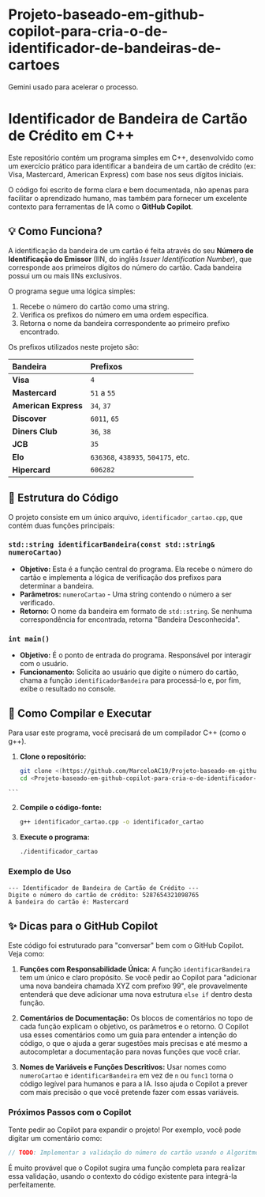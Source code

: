 # Projeto-baseado-em-github-copilot-para-cria-o-de-identificador-de-bandeiras-de-cartoes
Gemini usado para acelerar o processo.

# Identificador de Bandeira de Cartão de Crédito em C++

Este repositório contém um programa simples em C++, desenvolvido como um exercício prático para identificar a bandeira de um cartão de crédito (ex: Visa, Mastercard, American Express) com base nos seus dígitos iniciais.

O código foi escrito de forma clara e bem documentada, não apenas para facilitar o aprendizado humano, mas também para fornecer um excelente contexto para ferramentas de IA como o **GitHub Copilot**.

## 💡 Como Funciona?

A identificação da bandeira de um cartão é feita através do seu **Número de Identificação do Emissor** (IIN, do inglês *Issuer Identification Number*), que corresponde aos primeiros dígitos do número do cartão. Cada bandeira possui um ou mais IINs exclusivos.

O programa segue uma lógica simples:
1.  Recebe o número do cartão como uma string.
2.  Verifica os prefixos do número em uma ordem específica.
3.  Retorna o nome da bandeira correspondente ao primeiro prefixo encontrado.

Os prefixos utilizados neste projeto são:

| Bandeira | Prefixos |
| :--- | :--- |
| **Visa** | `4` |
| **Mastercard** | `51` a `55` |
| **American Express** | `34`, `37` |
| **Discover** | `6011`, `65` |
| **Diners Club** | `36`, `38` |
| **JCB** | `35` |
| **Elo** | `636368`, `438935`, `504175`, etc. |
| **Hipercard** | `606282` |

## 📂 Estrutura do Código

O projeto consiste em um único arquivo, `identificador_cartao.cpp`, que contém duas funções principais:

### `std::string identificarBandeira(const std::string& numeroCartao)`
- **Objetivo:** Esta é a função central do programa. Ela recebe o número do cartão e implementa a lógica de verificação dos prefixos para determinar a bandeira.
- **Parâmetros:** `numeroCartao` - Uma string contendo o número a ser verificado.
- **Retorno:** O nome da bandeira em formato de `std::string`. Se nenhuma correspondência for encontrada, retorna "Bandeira Desconhecida".

### `int main()`
- **Objetivo:** É o ponto de entrada do programa. Responsável por interagir com o usuário.
- **Funcionamento:** Solicita ao usuário que digite o número do cartão, chama a função `identificadorBandeira` para processá-lo e, por fim, exibe o resultado no console.

## 🚀 Como Compilar e Executar

Para usar este programa, você precisará de um compilador C++ (como o g++).

1.  **Clone o repositório:**
    ```bash
    git clone <(https://github.com/MarceloAC19/Projeto-baseado-em-github-copilot-para-cria-o-de-identificador-de-bandeiras-de-cartoes.git)>
    cd <Projeto-baseado-em-github-copilot-para-cria-o-de-identificador-de-bandeiras-de-cartões
>
    ```

2.  **Compile o código-fonte:**
    ```bash
    g++ identificador_cartao.cpp -o identificador_cartao
    ```

3.  **Execute o programa:**
    ```bash
    ./identificador_cartao
    ```

### Exemplo de Uso

```
--- Identificador de Bandeira de Cartão de Crédito ---
Digite o número do cartão de crédito: 5287654321098765
A bandeira do cartão é: Mastercard
```

## ✨ Dicas para o GitHub Copilot

Este código foi estruturado para "conversar" bem com o GitHub Copilot. Veja como:

1.  **Funções com Responsabilidade Única:** A função `identificarBandeira` tem um único e claro propósito. Se você pedir ao Copilot para "adicionar uma nova bandeira chamada XYZ com prefixo 99", ele provavelmente entenderá que deve adicionar uma nova estrutura `else if` dentro desta função.

2.  **Comentários de Documentação:** Os blocos de comentários no topo de cada função explicam o objetivo, os parâmetros e o retorno. O Copilot usa esses comentários como um guia para entender a intenção do código, o que o ajuda a gerar sugestões mais precisas e até mesmo a autocompletar a documentação para novas funções que você criar.

3.  **Nomes de Variáveis e Funções Descritivos:** Usar nomes como `numeroCartao` e `identificarBandeira` em vez de `n` ou `func1` torna o código legível para humanos e para a IA. Isso ajuda o Copilot a prever com mais precisão o que você pretende fazer com essas variáveis.

### Próximos Passos com o Copilot

Tente pedir ao Copilot para expandir o projeto! Por exemplo, você pode digitar um comentário como:
```cpp
// TODO: Implementar a validação do número do cartão usando o Algoritmo de Luhn
```
É muito provável que o Copilot sugira uma função completa para realizar essa validação, usando o contexto do código existente para integrá-la perfeitamente.

